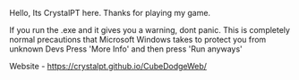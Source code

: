 Hello, Its CrystalPT here.
Thanks for playing my game.

If you run the .exe and it gives you a warning, dont panic.
This is completely normal precautions that Microsoft Windows takes to protect you from unknown Devs
Press 'More Info' and then press 'Run anyways'

Website - https://crystalpt.github.io/CubeDodgeWeb/
